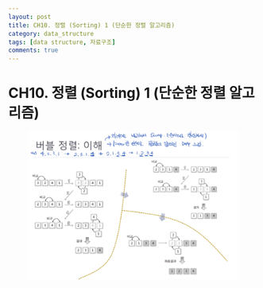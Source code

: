 ```yaml
---
layout: post
title: CH10. 정렬 (Sorting) 1 (단순한 정렬 알고리즘)
category: data_structure
tags: [data structure, 자료구조]
comments: true
---
```


# CH10. 정렬 (Sorting) 1 (단순한 정렬 알고리즘)

<center>
<figure>
<img src="/assets/post_img/data_structure/2019-08-10-data_structure/fig1.PNG" alt="views">
<figcaption> </figcaption>
</figure>
</center>
